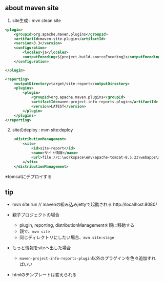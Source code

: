 ## about maven site

1. site生成 : mvn clean site
```xml
<plugin>
    <groupId>org.apache.maven.plugins</groupId>
    <artifactId>maven-site-plugin</artifactId>
    <version>3.3</version>
    <configuration>
        <locales>ja</locales>
        <outputEncoding>${project.build.sourceEncoding}</outputEncoding>
    </configuration>

</plugin>
```

```xml
<reporting>
    <outputDirectory>target/site-report</outputDirectory>
    <plugins>
        <plugin>
            <groupId>org.apache.maven.plugins</groupId>
            <artifactId>maven-project-info-reports-plugin</artifactId>
            <version>LATEST</version>
        </plugin>
    </plugins>
</reporting>
```
2. siteのdeploy : mvn site:deploy
```xml
    <distributionManagement>
        <site>
            <id>site-report</id>
            <name>サイト情報</name>
            <url>file://C:\workspace\env\apache-tomcat-8.5.23\webapps\site-report</url>
        </site>
    </distributionManagement>
```

※tomcatにデプロイする

## tip
- mvn site:run         // mavenの組み込みjettyで起動される
http://localhost:8080/

- 親子プロジェクトの場合
    - plugin, reporting, distributionManagementを親に移動する　
    - 親で、`mvn site`
    - 同じディレクトリにしたい場合、`mvn site:stage`
    
- もっと情報をsiteへ出した場合
    - `maven-project-info-reports-plugin`以外のプラグインを色々追加すればいい
    
- htmlのテンプレートは変えられる